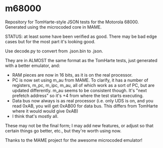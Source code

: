 # m68000
Repository for TomHarte-style JSON tests for the Motorola 68000. Generated using the microcoded core in MAME.

STATUS: at least some have been verified as good. There may be bad edge cases but for the most part it's looking good. 

Use decode.py to convert from .json.bin to .json.

They are in ALMOST the same format as the TomHarte tests, just generated with a better emulator, and:

* RAM pieces are now in 16 bits, as it is on the real processor.
* PC is now set using m_au from MAME. To clarify, it has a number of registers, m_pc, m_ipc, m_au, all of which work as a sort of PC, but are updated differently. m_au seems to be consistent though. It's "next prefetch address" so it's +4 from where the test starts executing.
* Data bus now always is as real processor (i.e. only UDS is on, and you read 0xAB, you will get 0xAB00 for data bus. This differs from TomHarte where it would would give 0xAB)
* I think that's mostly all.

These may not be the final form; I may add new features, or adjust so that certain things go better, etc., but they're worth using now.

Thanks to the MAME project for the awesome microcoded emulator!